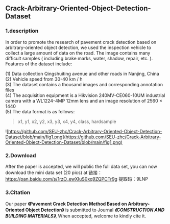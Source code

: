 ## Crack-Arbitrary-Oriented-Object-Detection-Dataset

### 1.description

In order to promote the research of pavement crack detection based on arbitrary-oriented object detection, we used the inspection vehicle to collect a large amount of data on the road. The image contains many difficult samples ( including brake marks, water, shadow, repair, etc. ). Features of the dataset include:

(1) Data collection Qingshuiting avenue and other roads in Nanjing, China</br>
(2) Vehicle speed from 30-40 km / h</br>
(3) The dataset contains a thousand images and corresponding annotation files</br>
(4) The acquisition equipment is a Hikvision 240MV-CE060-10UM industrial camera with a WL1224-4MP 12mm lens and an image resolution of 2560 × 1440</br>
(5) The data format is as follows:</br>
> x1, y1, x2, y2, x3, y3, x4, y4, class, hardsample</br>

![https://github.com/SEU-zhc/Crack-Arbitrary-Oriented-Object-Detection-Dataset/blob/main/fig1.png](https://github.com/SEU-zhc/Crack-Arbitrary-Oriented-Object-Detection-Dataset/blob/main/fig1.png)
### 2.Download
After the paper is accepted, we will public the full data set, you can now download the mini data set (20 pics) at 
链接：https://pan.baidu.com/s/1rzO_ewXIuS0xq9ZQPCTr9g 
提取码：9LNP 

### 3.Citation
Our paper **《Pavement Crack Detection Method Based on Arbitrary-Oriented Object Detection》** is submitted to Journal ***《CONSTRUCTION AND BUILDING MATERIALS》***, When accepted, welcome to kindly cite it.

